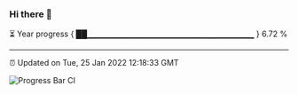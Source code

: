 ### Hi there 👋

⏳ Year progress { ██▁▁▁▁▁▁▁▁▁▁▁▁▁▁▁▁▁▁▁▁▁▁▁▁▁▁▁▁ } 6.72 %

---

⏰ Updated on Tue, 25 Jan 2022 12:18:33 GMT

![Progress Bar CI](https://github.com/liununu/liununu/workflows/Progress%20Bar%20CI/badge.svg)
